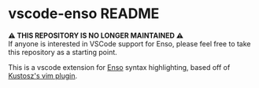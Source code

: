# vscode-enso README

**⚠️ THIS REPOSITORY IS NO LONGER MAINTAINED ⚠️**  
If anyone is interested in VSCode support for Enso, please feel free to take this repository as a starting point.

This is a vscode extension for [Enso](https://github.com/enso-org/enso) syntax highlighting, based off of [Kustosz's vim plugin](https://github.com/kustosz/vim-enso-syntax).
